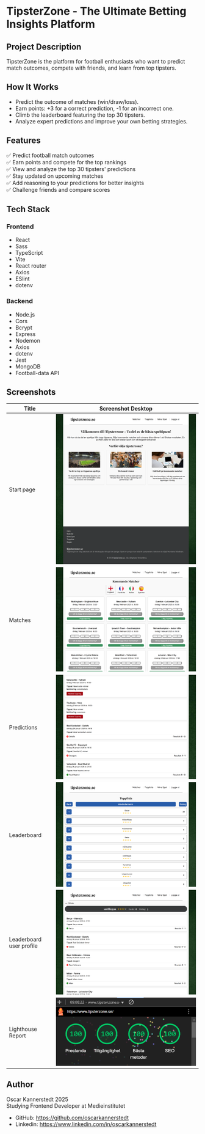 # TipsterZone - The Ultimate Betting Insights Platform

## Project Description

TipsterZone is the platform for football enthusiasts who want to predict match outcomes, compete with friends, and learn from top tipsters.

## How It Works

- Predict the outcome of matches (win/draw/loss).
- Earn points: +3 for a correct prediction, -1 for an incorrect one.
- Climb the leaderboard featuring the top 30 tipsters.
- Analyze expert predictions and improve your own betting strategies.

## Features

✅ Predict football match outcomes  
✅ Earn points and compete for the top rankings  
✅ View and analyze the top 30 tipsters' predictions  
✅ Stay updated on upcoming matches  
✅ Add reasoning to your predictions for better insights  
✅ Challenge friends and compare scores

## Tech Stack

### Frontend

- React
- Sass
- TypeScript
- Vite
- React router
- Axios
- ESlint
- dotenv

### Backend

- Node.js
- Cors
- Bcrypt
- Express
- Nodemon
- Axios
- dotenv
- Jest
- MongoDB
- Football-data API

## Screenshots

| **Title**                | **Screenshot Desktop**                                                     |
| ------------------------ | -------------------------------------------------------------------------- |
| Start page               | ![Start page](./frontend/public/images/www.tipsterzone.se_.png)            |
| Matches                  | ![Matches](./frontend/public/images/matches.png)                           |
| Predictions              | ![Predictions](./frontend/public/images/predictions.png)                   |
| Leaderboard              | ![Leaderboard](./frontend/public/images/leaderboard.png)                   |
| Leaderboard user profile | ![Leaderboard user profile](./frontend/public/images/leaderboard_user.png) |
| Lighthouse Report        | ![Lighthouse](./frontend/public/images/lighthouse.png)                     |

## Author

Oscar Kannerstedt 2025  
Studying Frontend Developer at Medieinstitutet

- GitHub: https://github.com/oscarkannerstedt
- Linkedin: https://www.linkedin.com/in/oscarkannerstedt

